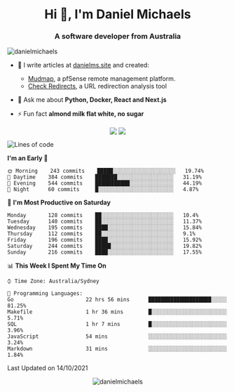 <h1 align="center">Hi 👋, I'm Daniel Michaels</h1>
<h3 align="center">A software developer from Australia</h3>
<p align="left"> <img src="https://komarev.com/ghpvc/?username=danielmichaels" alt="danielmichaels" /> </p>

- 📝 I write articles at [danielms.site](https://danielms.site?ref=danielmichaels-github) and created:
    - [Mudmap](https://mudmap.io?ref=danielmichaels-github), a pfSense remote management platform.
    - [Check Redirects](https://www.check-redirects.com?ref=danielmichaels-github), a URL redirection analysis tool
- 💬 Ask me about **Python, Docker, React and Next.js**

- ⚡ Fun fact **almond milk flat white, no sugar**

<p align="center">
<a href="https://twitter.com/dansult" target="_blank"><img align="center" src="https://img.shields.io/badge/twitter-%231DA1F2.svg?&style=for-the-badge&logo=twitter&logoColor=white"></a>
<a href="https://linkedin.com/in/daniel-michaels" target="_blank"><img align="center" src="https://img.shields.io/badge/linkedin-%230077B5.svg?&style=for-the-badge&logo=linkedin&logoColor=white"></a>
</p>

<!--START_SECTION:waka-->
![Lines of code](https://img.shields.io/badge/From%20Hello%20World%20I%27ve%20Written-366879%20lines%20of%20code-blue)

**I'm an Early 🐤** 

```text
🌞 Morning    243 commits    █████░░░░░░░░░░░░░░░░░░░░   19.74% 
🌆 Daytime    384 commits    ███████░░░░░░░░░░░░░░░░░░   31.19% 
🌃 Evening    544 commits    ███████████░░░░░░░░░░░░░░   44.19% 
🌙 Night      60 commits     █░░░░░░░░░░░░░░░░░░░░░░░░   4.87%

```
📅 **I'm Most Productive on Saturday** 

```text
Monday       128 commits    ██░░░░░░░░░░░░░░░░░░░░░░░   10.4% 
Tuesday      140 commits    ██░░░░░░░░░░░░░░░░░░░░░░░   11.37% 
Wednesday    195 commits    ████░░░░░░░░░░░░░░░░░░░░░   15.84% 
Thursday     112 commits    ██░░░░░░░░░░░░░░░░░░░░░░░   9.1% 
Friday       196 commits    ████░░░░░░░░░░░░░░░░░░░░░   15.92% 
Saturday     244 commits    █████░░░░░░░░░░░░░░░░░░░░   19.82% 
Sunday       216 commits    ████░░░░░░░░░░░░░░░░░░░░░   17.55%

```


📊 **This Week I Spent My Time On** 

```text
⌚︎ Time Zone: Australia/Sydney

💬 Programming Languages: 
Go                       22 hrs 56 mins      ████████████████████░░░░░   81.25% 
Makefile                 1 hr 36 mins        █░░░░░░░░░░░░░░░░░░░░░░░░   5.71% 
SQL                      1 hr 7 mins         █░░░░░░░░░░░░░░░░░░░░░░░░   3.96% 
JavaScript               54 mins             ░░░░░░░░░░░░░░░░░░░░░░░░░   3.24% 
Markdown                 31 mins             ░░░░░░░░░░░░░░░░░░░░░░░░░   1.84%

```


 Last Updated on 14/10/2021
<!--END_SECTION:waka-->

<p align="center"> <img src="https://github-readme-stats.vercel.app/api?username=danielmichaels&show_icons=true" alt="danielmichaels" /> </p>

